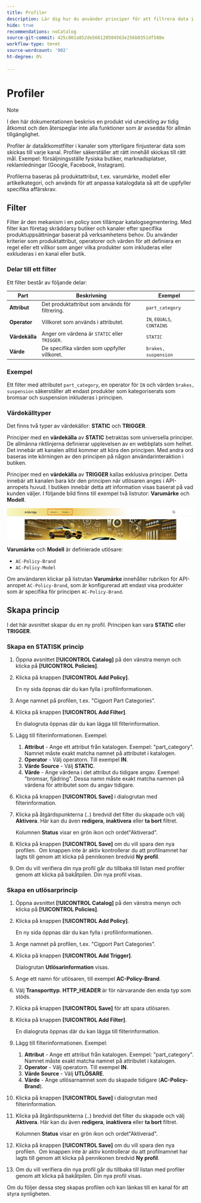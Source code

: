 ```yaml
---
title: Profiler
description: Lär dig hur du använder principer för att filtrera data i en kanal för att se till att data skickas till rätt mål.
hide: true
recommendations: noCatalog
source-git-commit: 425c801a852de566120504563e256b0351df588e
workflow-type: tm+mt
source-wordcount: '902'
ht-degree: 0%

---
```


# Profiler

>[!NOTE]
>
>I den här dokumentationen beskrivs en produkt vid utveckling av tidig åtkomst och den återspeglar inte alla funktioner som är avsedda för allmän tillgänglighet.

Profiler är dataåtkomstfilter i kanaler som ytterligare finjusterar data som skickas till varje kanal. Profiler säkerställer att rätt innehåll skickas till rätt mål. Exempel: försäljningsställe fysiska butiker, marknadsplatser, reklamledningar (Google, Facebook, Instagram).

Profilerna baseras på produktattribut, t.ex. varumärke, modell eller artikelkategori, och används för att anpassa katalogdata så att de uppfyller specifika affärskrav. &#x200B;

## Filter

Filter är den mekanism i en policy som tillämpar katalogsegmentering. Med filter kan företag skräddarsy butiker och kanaler efter specifika produktuppsättningar baserat på verksamhetens behov. Du använder kriterier som produktattribut, operatorer och värden för att definiera en regel eller ett villkor som anger vilka produkter som inkluderas eller exkluderas i en kanal eller butik.

### Delar till ett filter

Ett filter består av följande delar:

| Part | Beskrivning | Exempel |
|---|---|---|
| **Attribut** | Det produktattribut som används för filtrering. | `part_category` |
| **Operator** | Villkoret som används i attributet. | `IN`, `EQUALS`, `CONTAINS` |
| **Värdekälla** | Anger om värdena är `STATIC` eller `TRIGGER`. | `STATIC` |
| **Värde** | De specifika värden som uppfyller villkoret. | `brakes, suspension` |

### Exempel

Ett filter med attributet `part_category`, en operator för `IN` och värden `brakes, suspension` säkerställer att endast produkter som kategoriserats som bromsar och suspension inkluderas i principen.

### Värdekälltyper

Det finns två typer av värdekällor: **STATIC** och **TRIGGER**.

Principer med en **värdekälla** av **STATIC** betraktas som universella principer. De allmänna riktlinjerna definierar upplevelsen av en webbplats som helhet. Det innebär att kanalen alltid kommer att köra den principen. Med andra ord baseras inte körningen av den principen på någon användarinteraktion i butiken.

Principer med en **värdekälla** av **TRIGGER** kallas exklusiva principer. Detta innebär att kanalen bara kör den principen när utlösaren anges i API-anropets huvud. I butiken innebär detta att information visas baserat på vad kunden väljer. I följande bild finns till exempel två listrutor: **Varumärke** och **Modell**.

![Utlös värdekälla på butiken](../assets/policy-trigger.png)

**Varumärke** och **Modell** är definierade utlösare:

- `AC-Policy-Brand`
- `AC-Policy-Model`

Om användaren klickar på listrutan **Varumärke** innehåller rubriken för API-anropet `AC-Policy-Brand`, som är konfigurerad att endast visa produkter som är specifika för principen `AC-Policy-Brand`.

## Skapa princip

I det här avsnittet skapar du en ny profil. Principen kan vara **STATIC** eller **TRIGGER**.

### Skapa en STATISK princip

1. Öppna avsnittet **[!UICONTROL Catalog]** på den vänstra menyn och klicka på **[!UICONTROL Policies]**.

1. Klicka på knappen **[!UICONTROL Add Policy]**.

   En ny sida öppnas där du kan fylla i profilinformationen. &#x200B;

1. Ange namnet på profilen, t.ex. &quot;Cigport Part Categories&quot;.

1. Klicka på knappen **[!UICONTROL Add Filter]**.

   En dialogruta öppnas där du kan lägga till filterinformation.

1. Lägg till filterinformationen. Exempel:

   1. **Attribut** - Ange ett attribut från katalogen. Exempel: &quot;part_category&quot;. Namnet måste exakt matcha namnet på attributet i katalogen.
   1. **Operator** - Välj operatorn. Till exempel **IN**. &#x200B;
   1. **Värde Source** - Välj **STATIC**. &#x200B;
   1. **Värde** - Ange värdena i det attribut du tidigare angav. Exempel: &quot;bromsar, fjädring&quot;. &#x200B;Dessa namn måste exakt matcha namnen på värdena för attributet som du angav tidigare.

1. Klicka på knappen **[!UICONTROL Save]** i dialogrutan med filterinformation. &#x200B;

1. Klicka på åtgärdspunkterna (..) bredvid det filter du skapade och välj **Aktivera**. Här kan du även **redigera**, **inaktivera** eller **ta bort** filtret.

   Kolumnen **Status** visar en grön ikon och ordet&quot;Aktiverad&quot;.

1. Klicka på knappen **[!UICONTROL Save]** om du vill spara den nya profilen. &#x200B; Om knappen inte är aktiv kontrollerar du att profilnamnet har lagts till genom att klicka på pennikonen bredvid **Ny profil**.

1. Om du vill verifiera din nya profil går du tillbaka till listan med profiler genom att klicka på bakåtpilen. &#x200B;Din nya profil visas.

### Skapa en utlösarprincip

1. Öppna avsnittet **[!UICONTROL Catalog]** på den vänstra menyn och klicka på **[!UICONTROL Policies]**.

1. Klicka på knappen **[!UICONTROL Add Policy]**.

   En ny sida öppnas där du kan fylla i profilinformationen. &#x200B;

1. Ange namnet på profilen, t.ex. &quot;Cigport Part Categories&quot;.

1. Klicka på knappen **[!UICONTROL Add Trigger]**.

   Dialogrutan **Utlösarinformation** visas.

1. Ange ett namn för utlösaren, till exempel **AC-Policy-Brand**.

1. Välj **Transporttyp**. **HTTP_HEADER** är för närvarande den enda typ som stöds.

1. Klicka på knappen **[!UICONTROL Save]** för att spara utlösaren.

1. Klicka på knappen **[!UICONTROL Add Filter]**.

   En dialogruta öppnas där du kan lägga till filterinformation.

1. Lägg till filterinformationen. Exempel:

   1. **Attribut** - Ange ett attribut från katalogen. Exempel: &quot;part_category&quot;. Namnet måste exakt matcha namnet på attributet i katalogen.
   1. **Operator** - Välj operatorn. Till exempel **IN**. &#x200B;
   1. **Värde Source** - Välj **UTLÖSARE**. &#x200B;
   1. **Värde** - Ange utlösarnamnet som du skapade tidigare (**AC-Policy-Brand**).

1. Klicka på knappen **[!UICONTROL Save]** i dialogrutan med filterinformation. &#x200B;

1. Klicka på åtgärdspunkterna (..) bredvid det filter du skapade och välj **Aktivera**. Här kan du även **redigera**, **inaktivera** eller **ta bort** filtret.

   Kolumnen **Status** visar en grön ikon och ordet&quot;Aktiverad&quot;.

1. Klicka på knappen **[!UICONTROL Save]** om du vill spara den nya profilen. &#x200B; Om knappen inte är aktiv kontrollerar du att profilnamnet har lagts till genom att klicka på pennikonen bredvid **Ny profil**.

1. Om du vill verifiera din nya profil går du tillbaka till listan med profiler genom att klicka på bakåtpilen. &#x200B;Din nya profil visas.

Om du följer dessa steg skapas profilen och kan länkas till en kanal för att styra synligheten.

